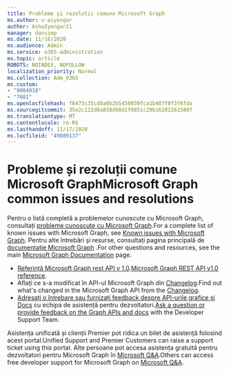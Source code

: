 ```yaml
---
title: Probleme și rezoluții comune Microsoft Graph
ms.author: v-aiyengar
author: AshaIyengar21
manager: dansimp
ms.date: 11/16/2020
ms.audience: Admin
ms.service: o365-administration
ms.topic: article
ROBOTS: NOINDEX, NOFOLLOW
localization_priority: Normal
ms.collection: Adm_O365
ms.custom:
- "9004018"
- "7081"
ms.openlocfilehash: f6473c35cd0a0b2b5450039fca1b407f0f3f6fda
ms.sourcegitcommit: 35e2c122d8a838d98d1f0851c29b16282261580f
ms.translationtype: MT
ms.contentlocale: ro-RO
ms.lasthandoff: 11/17/2020
ms.locfileid: "49089137"
---
```

# <a name="microsoft-graph-common-issues-and-resolutions"></a><span data-ttu-id="3471a-102">Probleme și rezoluții comune Microsoft Graph</span><span class="sxs-lookup"><span data-stu-id="3471a-102">Microsoft Graph common issues and resolutions</span></span>

<span data-ttu-id="3471a-103">Pentru o listă completă a problemelor cunoscute cu Microsoft Graph, consultați [probleme cunoscute cu Microsoft Graph](https://docs.microsoft.com/graph/known-issues).</span><span class="sxs-lookup"><span data-stu-id="3471a-103">For a complete list of known issues with Microsoft Graph, see [Known issues with Microsoft Graph](https://docs.microsoft.com/graph/known-issues).</span></span> <span data-ttu-id="3471a-104">Pentru alte întrebări și resurse, consultați pagina principală de [documentație Microsoft Graph](https://docs.microsoft.com/graph/) .</span><span class="sxs-lookup"><span data-stu-id="3471a-104">For other questions and resources, see the main [Microsoft Graph Documentation](https://docs.microsoft.com/graph/) page.</span></span>

- <span data-ttu-id="3471a-105">[Referință Microsoft Graph rest API v 1.0](https://docs.microsoft.com/graph/api/overview?toc=.%2Fref%2Ftoc.json&view=graph-rest-1.0).</span><span class="sxs-lookup"><span data-stu-id="3471a-105">[Microsoft Graph REST API v1.0 reference](https://docs.microsoft.com/graph/api/overview?toc=.%2Fref%2Ftoc.json&view=graph-rest-1.0).</span></span>
- <span data-ttu-id="3471a-106">Aflați ce s-a modificat în API-ul Microsoft Graph din [Changelog](https://docs.microsoft.com/graph/changelog).</span><span class="sxs-lookup"><span data-stu-id="3471a-106">Find out what's changed in the Microsoft Graph API from the [Changelog](https://docs.microsoft.com/graph/changelog).</span></span> 
- <span data-ttu-id="3471a-107">[Adresați o întrebare sau furnizați feedback despre API-urile grafice și Docs](https://aka.ms/GraphDeveloperSupport) cu echipa de asistență pentru dezvoltatori.</span><span class="sxs-lookup"><span data-stu-id="3471a-107">[Ask a question or provide feedback on the Graph APIs and docs](https://aka.ms/GraphDeveloperSupport) with the Developer Support Team.</span></span>

<span data-ttu-id="3471a-108">Asistența unificată și clienții Premier pot ridica un bilet de asistență folosind acest portal.</span><span class="sxs-lookup"><span data-stu-id="3471a-108">Unified Support and Premier Customers can raise a support ticket using this portal.</span></span> <span data-ttu-id="3471a-109">Alte persoane pot accesa asistența gratuită pentru dezvoltatori pentru Microsoft Graph în [Microsoft Q&A](https://aka.ms/AskGraph).</span><span class="sxs-lookup"><span data-stu-id="3471a-109">Others can access free developer support for Microsoft Graph on [Microsoft Q&A](https://aka.ms/AskGraph).</span></span>
